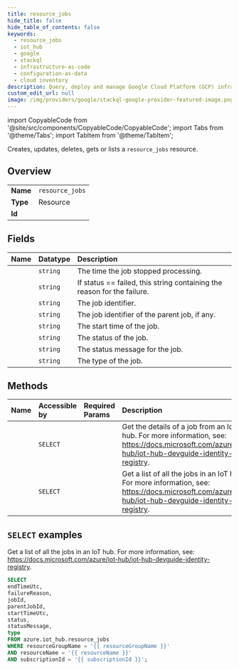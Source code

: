 ```yaml
---
title: resource_jobs
hide_title: false
hide_table_of_contents: false
keywords:
  - resource_jobs
  - iot_hub
  - google
  - stackql
  - infrastructure-as-code
  - configuration-as-data
  - cloud inventory
description: Query, deploy and manage Google Cloud Platform (GCP) infrastructure and resources using SQL
custom_edit_url: null
image: /img/providers/google/stackql-google-provider-featured-image.png
---
```


import CopyableCode from '@site/src/components/CopyableCode/CopyableCode';
import Tabs from '@theme/Tabs';
import TabItem from '@theme/TabItem';

Creates, updates, deletes, gets or lists a <code>resource_jobs</code> resource.

## Overview
<table><tbody>
<tr><td><b>Name</b></td><td><code>resource_jobs</code></td></tr>
<tr><td><b>Type</b></td><td>Resource</td></tr>
<tr><td><b>Id</b></td><td><CopyableCode code="azure.iot_hub.resource_jobs" /></td></tr>
</tbody></table>

## Fields
| Name | Datatype | Description |
|:-----|:---------|:------------|
| <CopyableCode code="endTimeUtc" /> | `string` | The time the job stopped processing. |
| <CopyableCode code="failureReason" /> | `string` | If status == failed, this string containing the reason for the failure. |
| <CopyableCode code="jobId" /> | `string` | The job identifier. |
| <CopyableCode code="parentJobId" /> | `string` | The job identifier of the parent job, if any. |
| <CopyableCode code="startTimeUtc" /> | `string` | The start time of the job. |
| <CopyableCode code="status" /> | `string` | The status of the job. |
| <CopyableCode code="statusMessage" /> | `string` | The status message for the job. |
| <CopyableCode code="type" /> | `string` | The type of the job. |

## Methods
| Name | Accessible by | Required Params | Description |
|:-----|:--------------|:----------------|:------------|
| <CopyableCode code="get" /> | `SELECT` | <CopyableCode code="jobId, resourceGroupName, resourceName, subscriptionId" /> | Get the details of a job from an IoT hub. For more information, see: https://docs.microsoft.com/azure/iot-hub/iot-hub-devguide-identity-registry. |
| <CopyableCode code="list" /> | `SELECT` | <CopyableCode code="resourceGroupName, resourceName, subscriptionId" /> | Get a list of all the jobs in an IoT hub. For more information, see: https://docs.microsoft.com/azure/iot-hub/iot-hub-devguide-identity-registry. |

## `SELECT` examples

Get a list of all the jobs in an IoT hub. For more information, see: https://docs.microsoft.com/azure/iot-hub/iot-hub-devguide-identity-registry.


```sql
SELECT
endTimeUtc,
failureReason,
jobId,
parentJobId,
startTimeUtc,
status,
statusMessage,
type
FROM azure.iot_hub.resource_jobs
WHERE resourceGroupName = '{{ resourceGroupName }}'
AND resourceName = '{{ resourceName }}'
AND subscriptionId = '{{ subscriptionId }}';
```